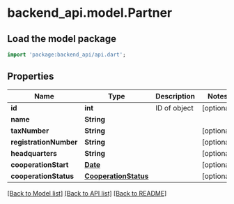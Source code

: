 # backend_api.model.Partner

## Load the model package
```dart
import 'package:backend_api/api.dart';
```

## Properties
Name | Type | Description | Notes
------------ | ------------- | ------------- | -------------
**id** | **int** | ID of object | [optional] 
**name** | **String** |  | 
**taxNumber** | **String** |  | [optional] 
**registrationNumber** | **String** |  | [optional] 
**headquarters** | **String** |  | [optional] 
**cooperationStart** | [**Date**](Date.md) |  | [optional] 
**cooperationStatus** | [**CooperationStatus**](CooperationStatus.md) |  | [optional] 

[[Back to Model list]](../README.md#documentation-for-models) [[Back to API list]](../README.md#documentation-for-api-endpoints) [[Back to README]](../README.md)


